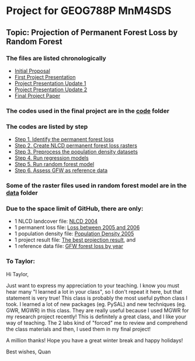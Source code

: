 
# Project for GEOG788P MnM4SDS
## Topic: Projection of Permanent Forest Loss by Random Forest 
### The files are listed chronologically
* [Initial Proposal](https://github.com/quan-shen/QuanShen_MnM4SDS_project/blob/master/Initial%20proposal.docx)
* [First Project Presentation](https://github.com/quan-shen/QuanShen_MnM4SDS_project/blob/master/presentation/788P%20Project.pptx)
* [Project Presentation Update 1](https://github.com/quan-shen/QuanShen_MnM4SDS_project/blob/master/presentation/788P%20Project_update1.pptx)
* [Project Presentation Update 2](https://github.com/quan-shen/QuanShen_MnM4SDS_project/blob/master/presentation/788P%20Project_update2.pptx)
* [Final Project Paper](https://github.com/quan-shen/QuanShen_MnM4SDS_project/blob/master/final_paper.docx)

### The codes used in the final project are in the [code](https://github.com/quan-shen/QuanShen_MnM4SDS_project/tree/master/code) folder
### The codes are listed by step
* [Step 1. Identify the permanent forest loss](https://github.com/quan-shen/QuanShen_MnM4SDS_project/blob/master/code/Permanent%20loss.ipynb)
* [Step 2. Create NLCD permanent forest loss rasters](https://github.com/quan-shen/QuanShen_MnM4SDS_project/blob/master/code/NLCD_loss_rasters.ipynb)
* [Step 3. Preprocess the population density datasets](https://github.com/quan-shen/QuanShen_MnM4SDS_project/blob/master/code/PopDen_preprocess.ipynb)
* [Step 4. Run regression models](https://github.com/quan-shen/QuanShen_MnM4SDS_project/blob/master/code/GWR.ipynb)
* [Step 5. Run random forest model](https://github.com/quan-shen/QuanShen_MnM4SDS_project/blob/master/code/Random_Forest_PopDen.ipynb)
* [Step 6. Assess GFW as reference data](https://github.com/quan-shen/QuanShen_MnM4SDS_project/blob/master/code/NLCDloss_GFW.ipynb)

### Some of the raster files used in random forest model are in the [data](https://github.com/quan-shen/QuanShen_MnM4SDS_project/tree/master/data) folder
### Due to the space limit of GitHub, there are only:
* 1 NLCD landcover file: [NLCD 2004](https://github.com/quan-shen/QuanShen_MnM4SDS_project/blob/master/data/NLCD04.tif)
* 1 permanent loss file: [Loss between 2005 and 2006](https://github.com/quan-shen/QuanShen_MnM4SDS_project/blob/master/data/Loss06.tif) 
* 1 population density file: [Population Density 2005](https://github.com/quan-shen/QuanShen_MnM4SDS_project/blob/master/data/Pop05.tif)
* 1 project result file: [The best projection result](https://github.com/quan-shen/QuanShen_MnM4SDS_project/blob/master/data/projected_loss2019_7_100.tif), and 
* 1 reference data file: [GFW forest loss by year](https://github.com/quan-shen/QuanShen_MnM4SDS_project/blob/master/data/GFW_lossyear_2019.tif)

### To Taylor:
Hi Taylor, 

Just want to express my appreciation to your teaching. I know you must hear many "I learned a lot in your class", so I don't repeat it here, but that statement is very true! This class is probably the most useful python class I took. I learned a lot of new packages (eg. PySAL) and new techniques (eg. GWR, MGWR) in this class. They are really useful because I used MGWR for my research project recently! This is definitely a great class, and I like your way of teaching. The 2 labs kind of "forced" me to review and comprehend the class materials and then, I used them in my final project!

A million thanks!
Hope you have a great winter break and happy holidays!

Best wishes,
Quan

